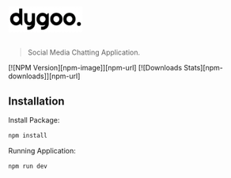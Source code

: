<img src="assets/images/logo-dark.png" width="150">

##
> Social Media Chatting Application.

[![NPM Version][npm-image]][npm-url]
[![Downloads Stats][npm-downloads]][npm-url]

## Installation

Install Package:

```sh
npm install
```

Running Application:

```sh
npm run dev
```